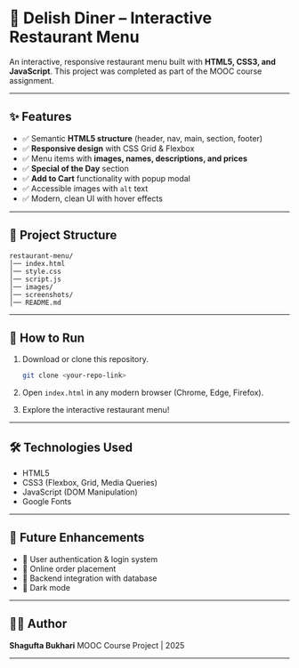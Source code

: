 # 🍴 Delish Diner – Interactive Restaurant Menu

An interactive, responsive restaurant menu built with **HTML5, CSS3, and JavaScript**.
This project was completed as part of the MOOC course assignment.

---

## ✨ Features

* ✅ Semantic **HTML5 structure** (header, nav, main, section, footer)
* ✅ **Responsive design** with CSS Grid & Flexbox
* ✅ Menu items with **images, names, descriptions, and prices**
* ✅ **Special of the Day** section
* ✅ **Add to Cart** functionality with popup modal
* ✅ Accessible images with `alt` text
* ✅ Modern, clean UI with hover effects

---

## 📂 Project Structure

```
restaurant-menu/
│── index.html
│── style.css
│── script.js
│── images/
│── screenshots/
│── README.md
```

---

## 🚀 How to Run

1. Download or clone this repository.

   ```bash
   git clone <your-repo-link>
   ```
2. Open `index.html` in any modern browser (Chrome, Edge, Firefox).
3. Explore the interactive restaurant menu!

---
## 🛠️ Technologies Used

* HTML5
* CSS3 (Flexbox, Grid, Media Queries)
* JavaScript (DOM Manipulation)
* Google Fonts

---

## 📌 Future Enhancements

* 🔹 User authentication & login system
* 🔹 Online order placement
* 🔹 Backend integration with database
* 🔹 Dark mode

---

## 👩‍💻 Author

**Shagufta Bukhari**
MOOC Course Project | 2025

---





